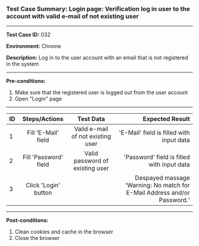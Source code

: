 
### Test Case Summary: Login page: Verification log in user to the account with valid e-mail of not existing user

---

**Test Case ID:** 032

**Environment:** Chrome

**Description:** Log in to the user account with an email that is not registered in the system

---

**Pre-conditions:**
1. Make sure that the registered user is logged out from the user account 
2. Open "Login" page

---

|      ID       | Steps/Actions |  Test Data  | Expected Result |
| ------------- |:-------------:| :---------: | --------------: |
|       1       | Fill 'E-Mail' field | Valid e-mail of not existing user | 'E-Mail' field is filled with input data |
|       2       | Fill 'Password' field | Valid password of existing user | 'Password' field is filled with input data |
|       3       | Click 'Login' button |  | Despayed massage 'Warning: No match for E-Mail Address and/or Password.' |

---

**Post-conditions:**
1. Clean cookies and cache in the browser
2. Close the browser
